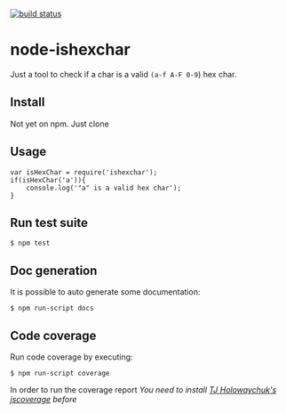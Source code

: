 [![build status](https://secure.travis-ci.org/d3media/node-ishexchar)](http://travis-ci.org/d3media/node-ishexchar)

node-ishexchar
==============

Just a tool to check if a char is a valid `(a-f A-F 0-9`) hex char. 

## Install

Not yet on npm. Just clone

## Usage

	var isHexChar = require('ishexchar');
	if(isHexChar('a')){
		console.log('"a" is a valid hex char');
	}


## Run test suite 

	$ npm test

## Doc generation

It is possible to auto generate some documentation:

	$ npm run-script docs

## Code coverage

Run code coverage by executing:

	$ npm run-script coverage

In order to run the coverage report *You need to install [TJ Holowaychuk's jscoverage](https://github.com/visionmedia/node-jscoverage) before*
